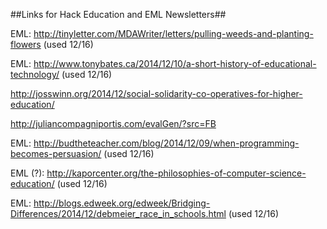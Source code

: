 ##Links for Hack Education and EML Newsletters##

EML: http://tinyletter.com/MDAWriter/letters/pulling-weeds-and-planting-flowers (used 12/16)

EML: http://www.tonybates.ca/2014/12/10/a-short-history-of-educational-technology/ (used 12/16)

http://josswinn.org/2014/12/social-solidarity-co-operatives-for-higher-education/

http://juliancompagniportis.com/evalGen/?src=FB

EML: http://budtheteacher.com/blog/2014/12/09/when-programming-becomes-persuasion/ (used 12/16)

EML (?): http://kaporcenter.org/the-philosophies-of-computer-science-education/ (used 12/16)

EML: http://blogs.edweek.org/edweek/Bridging-Differences/2014/12/debmeier_race_in_schools.html (used 12/16)

